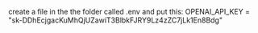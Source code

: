 create a file in the the folder called .env and put this: OPENAI_API_KEY = "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"
